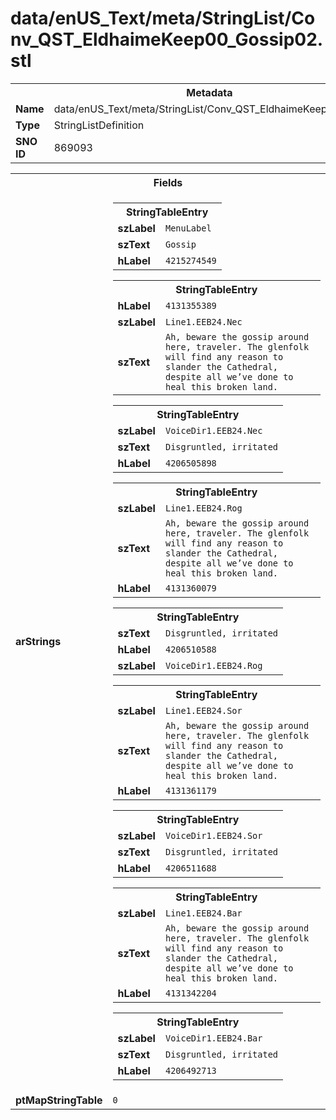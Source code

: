 <h1>data/enUS_Text/meta/StringList/Conv_QST_EldhaimeKeep00_Gossip02.stl</h1><table><tr><th colspan="100%">Metadata</th></tr><tr><td><b>Name</b></td><td>data/enUS_Text/meta/StringList/Conv_QST_EldhaimeKeep00_Gossip02.stl</td></tr><tr><td><b>Type</b></td><td>StringListDefinition</td></tr><tr><td><b>SNO ID</b></td><td>869093</td></tr></table>

<table><tr><th colspan="100%">Fields</th></tr><tr><td><b>arStrings</b></td><td><table><tr><th colspan="100%">StringTableEntry</th></tr><tr><td><b>szLabel</b></td><td><code>MenuLabel</code></td></tr><tr><td><b>szText</b></td><td><code>Gossip</code></td></tr><tr><td><b>hLabel</b></td><td><code>4215274549</code></td></tr></table>


<table><tr><th colspan="100%">StringTableEntry</th></tr><tr><td><b>hLabel</b></td><td><code>4131355389</code></td></tr><tr><td><b>szLabel</b></td><td><code>Line1.EEB24.Nec</code></td></tr><tr><td><b>szText</b></td><td><code>Ah, beware the gossip around here, traveler. The glenfolk will find any reason to slander the Cathedral, despite all we’ve done to heal this broken land.</code></td></tr></table>


<table><tr><th colspan="100%">StringTableEntry</th></tr><tr><td><b>szLabel</b></td><td><code>VoiceDir1.EEB24.Nec</code></td></tr><tr><td><b>szText</b></td><td><code>Disgruntled, irritated</code></td></tr><tr><td><b>hLabel</b></td><td><code>4206505898</code></td></tr></table>


<table><tr><th colspan="100%">StringTableEntry</th></tr><tr><td><b>szLabel</b></td><td><code>Line1.EEB24.Rog</code></td></tr><tr><td><b>szText</b></td><td><code>Ah, beware the gossip around here, traveler. The glenfolk will find any reason to slander the Cathedral, despite all we’ve done to heal this broken land.</code></td></tr><tr><td><b>hLabel</b></td><td><code>4131360079</code></td></tr></table>


<table><tr><th colspan="100%">StringTableEntry</th></tr><tr><td><b>szText</b></td><td><code>Disgruntled, irritated</code></td></tr><tr><td><b>hLabel</b></td><td><code>4206510588</code></td></tr><tr><td><b>szLabel</b></td><td><code>VoiceDir1.EEB24.Rog</code></td></tr></table>


<table><tr><th colspan="100%">StringTableEntry</th></tr><tr><td><b>szLabel</b></td><td><code>Line1.EEB24.Sor</code></td></tr><tr><td><b>szText</b></td><td><code>Ah, beware the gossip around here, traveler. The glenfolk will find any reason to slander the Cathedral, despite all we’ve done to heal this broken land.</code></td></tr><tr><td><b>hLabel</b></td><td><code>4131361179</code></td></tr></table>


<table><tr><th colspan="100%">StringTableEntry</th></tr><tr><td><b>szLabel</b></td><td><code>VoiceDir1.EEB24.Sor</code></td></tr><tr><td><b>szText</b></td><td><code>Disgruntled, irritated</code></td></tr><tr><td><b>hLabel</b></td><td><code>4206511688</code></td></tr></table>


<table><tr><th colspan="100%">StringTableEntry</th></tr><tr><td><b>szLabel</b></td><td><code>Line1.EEB24.Bar</code></td></tr><tr><td><b>szText</b></td><td><code>Ah, beware the gossip around here, traveler. The glenfolk will find any reason to slander the Cathedral, despite all we’ve done to heal this broken land.</code></td></tr><tr><td><b>hLabel</b></td><td><code>4131342204</code></td></tr></table>


<table><tr><th colspan="100%">StringTableEntry</th></tr><tr><td><b>szLabel</b></td><td><code>VoiceDir1.EEB24.Bar</code></td></tr><tr><td><b>szText</b></td><td><code>Disgruntled, irritated</code></td></tr><tr><td><b>hLabel</b></td><td><code>4206492713</code></td></tr></table>


</td></tr><tr><td><b>ptMapStringTable</b></td><td><code>0</code></td></tr></table>

